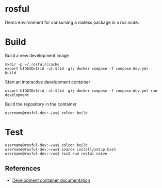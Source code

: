 # rosful
Demo environment for consuming a rosless package in a ros node.

# Build
Build a new development image
```shell
mkdir -p ~/.rosful/ccache
export UIDGID=$(id -u):$(id -g); docker compose -f compose.dev.yml build
```
Start an interactive development container
```shell
export UIDGID=$(id -u):$(id -g); docker compose -f compose.dev.yml run development
```
Build the repository in the container
```shell
username@rosful-dev:~/ws$ colcon build
```

# Test
```shell
username@rosful-dev:~/ws$ colcon build
username@rosful-dev:~/ws$ source install/setup.bash
username@rosful-dev:~/ws$ ros2 run rosful naive
```

## References
- [Development container documentation](../docs/development-container.md)
